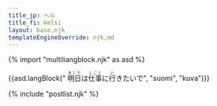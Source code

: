 ```yaml
---
title_jp: ヘル
title_fi: Helsi
layout: base.njk
templateEngineOverride: njk,md
---
```


{% import "multiliangblock.njk" as asd %}

{{asd.langBlock(" <ruby>明日<rp>(</rp><rt>あした</rt><rp>)</rp></ruby>は<ruby>仕事<rp>(</rp><rt>しごと</rt><rp>)</rp></ruby>に<ruby>行<rp>(</rp><rt>い</rt><rp>)</rp></ruby>きたいで", "suomi", "kuva")}}

{% include "postlist.njk" %}

